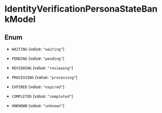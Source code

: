 

# IdentityVerificationPersonaStateBankModel

## Enum


* `WAITING` (value: `"waiting"`)

* `PENDING` (value: `"pending"`)

* `REVIEWING` (value: `"reviewing"`)

* `PROCESSING` (value: `"processing"`)

* `EXPIRED` (value: `"expired"`)

* `COMPLETED` (value: `"completed"`)

* `UNKNOWN` (value: `"unknown"`)



